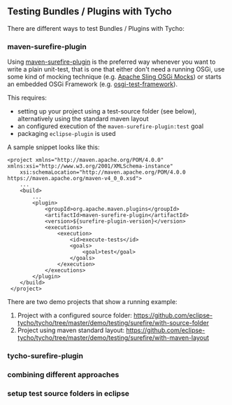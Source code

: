 ## Testing Bundles / Plugins with Tycho

There are different ways to test Bundles / Plugins with Tycho:

### maven-surefire-plugin

Using [maven-surefire-plugin](https://maven.apache.org/surefire/maven-surefire-plugin/) is the preferred way whenever you want to write a plain unit-test,
that is one that either don't need a running OSGi, use some kind of mocking technique (e.g. [Apache Sling OSGi Mocks](https://sling.apache.org/documentation/development/osgi-mock.html))
or starts an embedded OSGi Framework (e.g. [osgi-test-framework](https://github.com/laeubisoft/osgi-test-framework)).

This requires:
- setting up your project using a test-source folder (see below), alternatively using the standard maven layout
- an configured execution of the `maven-surefire-plugin:test` goal
- packaging `eclipse-plugin` is used

A sample snippet looks like this:
```
<project xmlns="http://maven.apache.org/POM/4.0.0" xmlns:xsi="http://www.w3.org/2001/XMLSchema-instance"
	xsi:schemaLocation="http://maven.apache.org/POM/4.0.0 https://maven.apache.org/maven-v4_0_0.xsd">
	...
	<build>
		...
		<plugin>
			<groupId>org.apache.maven.plugins</groupId>
			<artifactId>maven-surefire-plugin</artifactId>
			<version>${surefire-plugin-version}</version>
			<executions>
				<execution>
					<id>execute-tests</id>
					<goals>
						<goal>test</goal>
					</goals>
				</execution>
			</executions>
		</plugin>
 	</build>
 </project>
```

There are two demo projects that show a running example:

1. Project with a configured source folder: https://github.com/eclipse-tycho/tycho/tree/master/demo/testing/surefire/with-source-folder
2. Project using maven standard layout: https://github.com/eclipse-tycho/tycho/tree/master/demo/testing/surefire/with-maven-layout


### tycho-surefire-plugin

### combining different approaches 

### setup test source folders in eclipse